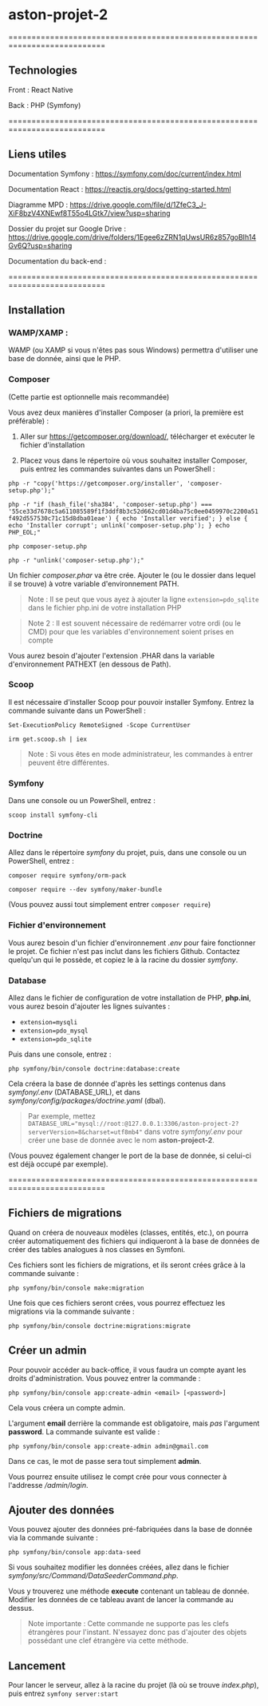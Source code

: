 # aston-projet-2

===========================================================================

## Technologies

Front : React Native

Back : PHP (Symfony)


===========================================================================

## Liens utiles

Documentation Symfony : https://symfony.com/doc/current/index.html

Documentation React : https://reactjs.org/docs/getting-started.html

Diagramme MPD : https://drive.google.com/file/d/1ZfeC3_J-XiF8bzV4XNEwf8T55o4LGtk7/view?usp=sharing

Dossier du projet sur Google Drive : https://drive.google.com/drive/folders/1Egee6zZRN1qUwsUR6z857goBIh14Gv6Q?usp=sharing

Documentation du back-end : 


===========================================================================

## Installation

### WAMP/XAMP :

WAMP (ou XAMP si vous n'êtes pas sous Windows) permettra d'utiliser une base de donnée, ainsi que le PHP.


### Composer

(Cette partie est optionnelle mais recommandée)

Vous avez deux manières d'installer Composer (a priori, la première est préférable) :

1) Aller sur https://getcomposer.org/download/, télécharger et exécuter le fichier d'installation

2) Placez vous dans le répertoire où vous souhaitez installer Composer, puis entrez les commandes suivantes dans un PowerShell :

`php -r "copy('https://getcomposer.org/installer', 'composer-setup.php');"`

`php -r "if (hash_file('sha384', 'composer-setup.php') === '55ce33d7678c5a611085589f1f3ddf8b3c52d662cd01d4ba75c0ee0459970c2200a51f492d557530c71c15d8dba01eae') { echo 'Installer verified'; } else { echo 'Installer corrupt'; unlink('composer-setup.php'); } echo PHP_EOL;"`

`php composer-setup.php`

`php -r "unlink('composer-setup.php');"`

Un fichier *composer.phar* va être crée. Ajouter le (ou le dossier dans lequel il se trouve) à votre variable d'environnement PATH.

> Note : Il se peut que vous ayez à ajouter la ligne `extension=pdo_sqlite` dans le fichier php.ini de votre installation PHP

> Note 2 : Il est souvent nécessaire de redémarrer votre ordi (ou le CMD) pour que les variables d'environnement soient prises en compte

Vous aurez besoin d'ajouter l'extension .PHAR dans la variable d'environnement PATHEXT (en dessous de Path).


### Scoop

Il est nécessaire d'installer Scoop pour pouvoir installer Symfony. Entrez la commande suivante dans un PowerShell :

`Set-ExecutionPolicy RemoteSigned -Scope CurrentUser`

`irm get.scoop.sh | iex`

> Note : Si vous êtes en mode administrateur, les commandes à entrer peuvent être différentes.


### Symfony

Dans une console ou un PowerShell, entrez :

`scoop install symfony-cli`


### Doctrine

Allez dans le répertoire *symfony* du projet, puis, dans une console ou un PowerShell, entrez :

`composer require symfony/orm-pack`

`composer require --dev symfony/maker-bundle`

(Vous pouvez aussi tout simplement entrer `composer require`)


### Fichier d'environnement

Vous aurez besoin d'un fichier d'environnement *.env* pour faire fonctionner le projet. Ce fichier n'est pas inclut dans les fichiers Github. Contactez quelqu'un qui le possède, et copiez le à la racine du dossier *symfony*.


### Database

Allez dans le fichier de configuration de votre installation de PHP, **php.ini**, vous aurez besoin d'ajouter les lignes suivantes :

- `extension=mysqli`
- `extension=pdo_mysql`
- `extension=pdo_sqlite`

Puis dans une console, entrez :

`php symfony/bin/console doctrine:database:create`

Cela créera la base de donnée d'après les settings contenus dans *symfony/.env* (DATABASE_URL), et dans *symfony/config/packages/doctrine.yaml* (dbal).

> Par exemple, mettez `DATABASE_URL="mysql://root:@127.0.0.1:3306/aston-project-2?serverVersion=8&charset=utf8mb4"` dans votre *symfony/.env* pour créer une base de donnée avec le nom **aston-project-2**.

(Vous pouvez également changer le port de la base de donnée, si celui-ci est déjà occupé par exemple).


===========================================================================

## Fichiers de migrations

Quand on créera de nouveaux modèles (classes, entités, etc.), on pourra créer automatiquement des fichiers qui indiqueront à la base de données de créer des tables analogues à nos classes en Symfoni.

Ces fichiers sont les fichiers de migrations, et ils seront crées grâce à la commande suivante :

`php symfony/bin/console make:migration`

Une fois que ces fichiers seront crées, vous pourrez effectuez les migrations via la commande suivante :

`php symfony/bin/console doctrine:migrations:migrate`


## Créer un admin
Pour pouvoir accéder au back-office, il vous faudra un compte ayant les droits d'administration. Vous pouvez entrer la commande :

`php symfony/bin/console app:create-admin <email> [<password>]`

Cela vous créera un compte admin.

L'argument **email** derrière la commande est obligatoire, mais *pas* l'argument **password**. La commande suivante est valide :

`php symfony/bin/console app:create-admin admin@gmail.com`

Dans ce cas, le mot de passe sera tout simplement **admin**.

Vous pourrez ensuite utilisez le compt crée pour vous connecter à l'addresse */admin/login*.


## Ajouter des données
Vous pouvez ajouter des données pré-fabriquées dans la base de donnée via la commande suivante :

`php symfony/bin/console app:data-seed`

Si vous souhaitez modifier les données créées, allez dans le fichier *symfony/src/Command/DataSeederCommand.php*.

Vous y trouverez une méthode **execute** contenant un tableau de donnée. Modifier les données de ce tableau avant de lancer la commande au dessus.

> Note importante : Cette commande ne supporte pas les clefs étrangères pour l'instant. N'essayez donc pas d'ajouter des objets possédant une clef étrangère via cette méthode.


## Lancement

Pour lancer le serveur, allez à la racine du projet (là où se trouve *index.php*), puis entrez `symfony server:start`
